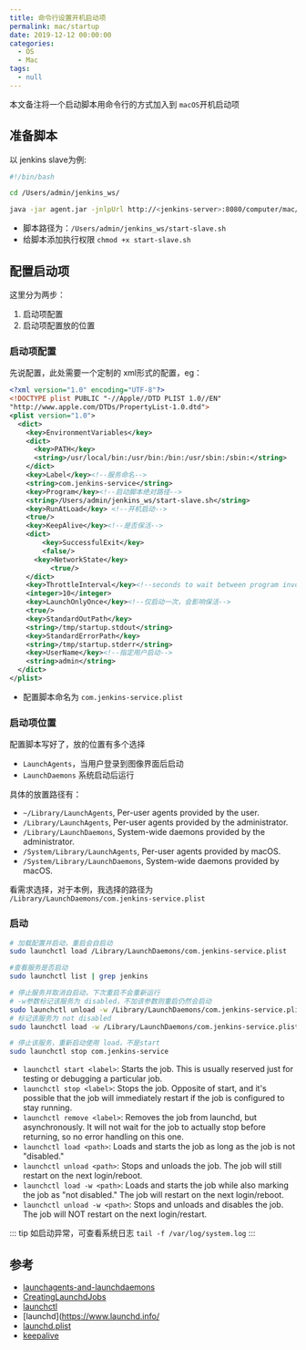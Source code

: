 ```yaml
---
title: 命令行设置开机启动项
permalink: mac/startup
date: 2019-12-12 00:00:00
categories: 
  - OS
  - Mac
tags: 
  - null
---
```


本文备注将一个启动脚本用命令行的方式加入到 `macOS`开机启动项

## 准备脚本
以 jenkins slave为例:
```bash
#!/bin/bash

cd /Users/admin/jenkins_ws/

java -jar agent.jar -jnlpUrl http://<jenkins-server>:8080/computer/mac/slave-agent.jnlp -secret e8fdcd526966ee132a7728b08a529b2929a09a52cbdcd13a9243f03f163884d1 -workDir "/Users/admin/jenkins_ws"
```
- 脚本路径为：`/Users/admin/jenkins_ws/start-slave.sh`
- 给脚本添加执行权限 `chmod +x start-slave.sh`

## 配置启动项
这里分为两步：
1. 启动项配置
2. 启动项配置放的位置

### 启动项配置
先说配置，此处需要一个定制的 xml形式的配置，eg：
```xml
<?xml version="1.0" encoding="UTF-8"?>
<!DOCTYPE plist PUBLIC "-//Apple//DTD PLIST 1.0//EN" 
"http://www.apple.com/DTDs/PropertyList-1.0.dtd">
<plist version="1.0">
  <dict>
    <key>EnvironmentVariables</key>
    <dict>
      <key>PATH</key>
      <string>/usr/local/bin:/usr/bin:/bin:/usr/sbin:/sbin:</string>
    </dict>
    <key>Label</key><!--服务命名-->
    <string>com.jenkins-service</string>
    <key>Program</key><!--启动脚本绝对路径-->
    <string>/Users/admin/jenkins_ws/start-slave.sh</string>
    <key>RunAtLoad</key> <!--开机启动-->
    <true/>
    <key>KeepAlive</key><!--是否保活-->
    <dict>
	    <key>SuccessfulExit</key>
	    <false/>
      <key>NetworkState</key>  
		  <true/>
    </dict>
    <key>ThrottleInterval</key><!--seconds to wait between program invocations-->
    <integer>10</integer>
    <key>LaunchOnlyOnce</key><!--仅启动一次，会影响保活-->
    <true/>
    <key>StandardOutPath</key>
    <string>/tmp/startup.stdout</string>
    <key>StandardErrorPath</key>
    <string>/tmp/startup.stderr</string>
    <key>UserName</key><!--指定用户启动-->
    <string>admin</string>
  </dict>
</plist>
```
- 配置脚本命名为 `com.jenkins-service.plist`

### 启动项位置
配置脚本写好了，放的位置有多个选择
- `LaunchAgents`，当用户登录到图像界面后启动
- `LaunchDaemons` 系统启动后运行

具体的放置路径有：
- `~/Library/LaunchAgents`, Per-user agents provided by the user.
- `/Library/LaunchAgents`, Per-user agents provided by the administrator.
- `/Library/LaunchDaemons`, System-wide daemons provided by the administrator.
- `/System/Library/LaunchAgents`, Per-user agents provided by macOS.
- `/System/Library/LaunchDaemons`, System-wide daemons provided by macOS.

看需求选择，对于本例，我选择的路径为 `/Library/LaunchDaemons/com.jenkins-service.plist`

### 启动
```bash
# 加载配置并启动，重启会自启动
sudo launchctl load /Library/LaunchDaemons/com.jenkins-service.plist

#查看服务是否启动
sudo launchctl list | grep jenkins

# 停止服务并取消自启动，下次重启不会重新运行
# -w参数标记该服务为 disabled，不加该参数则重启仍然会启动
sudo launchctl unload -w /Library/LaunchDaemons/com.jenkins-service.plist
# 标记该服务为 not disabled
sudo launchctl load -w /Library/LaunchDaemons/com.jenkins-service.plist

# 停止该服务，重新启动使用 load，不是start
sudo launchctl stop com.jenkins-service
```

- `launchctl start <label>`: Starts the job. This is usually reserved just for testing or debugging a particular job.
- `launchctl stop <label>`: Stops the job. Opposite of start, and it's possible that the job will immediately restart if the job is configured to stay running.
- `launchctl remove <label>`: Removes the job from launchd, but asynchronously. It will not wait for the job to actually stop before returning, so no error handling on this one.
- `launchctl load <path>`: Loads and starts the job as long as the job is not "disabled."
- `launchctl unload <path>`: Stops and unloads the job. The job will still restart on the next login/reboot.
- `launchctl load -w <path>`: Loads and starts the job while also marking the job as "not disabled." The job will restart on the next login/reboot.
- `launchctl unload -w <path>`: Stops and unloads and disables the job. The job will NOT restart on the next login/restart.


::: tip
如启动异常，可查看系统日志 `tail -f /var/log/system.log`
:::

## 参考
- [launchagents-and-launchdaemons](https://apple.stackexchange.com/questions/290945/what-are-the-differences-between-launchagents-and-launchdaemons)
- [CreatingLaunchdJobs](https://developer.apple.com/library/archive/documentation/MacOSX/Conceptual/BPSystemStartup/Chapters/CreatingLaunchdJobs.html)
- [launchctl](https://apple.stackexchange.com/questions/29056/launchctl-difference-between-load-and-start-unload-and-stop/308421)
- [launchd](https://www.launchd.info/
- [launchd.plist](http://www.manpagez.com/man/5/launchd.plist/)
- [keepalive](https://github.com/tjluoma/launchd-keepalive)